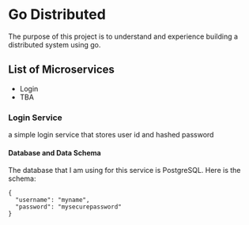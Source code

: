 # Go Distributed
The purpose of this project is to understand and experience building a distributed system using go.

## List of Microservices
- Login
- TBA

### Login Service
a simple login service that stores user id and hashed password

#### Database and Data Schema
The database that I am using for this service is PostgreSQL. Here is the schema:
```
{
  "username": "myname",
  "password": "mysecurepassword"
}
```